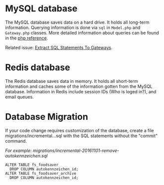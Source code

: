 # MySQL database

The MySQL database saves data on a hard drive.
It holds all long-term information.
Querying information is done via `sql` in `Model.php` and `Gateway.php` classes.
More detailed information about queries can be found in the [php reference](php.md).

Related issue: [Extract SQL Statements To Gateways](https://gitlab.com/foodsharing-dev/foodsharing/issues/9).

# Redis database

The Redis database saves data in memory.
It holds all short-term information and caches some of the information gotten from the MySQL database.
Information in Redis include session IDs (Who is loged in?), and email queues.

# Database Migration

If your code change requires customization of the database, create a file migrations/incremental...sql with the SQL statements without the "commit" command.

*For example: migrations/incremental-20161101-remove-autokennzeichen.sql*
```DROP TABLE fs_autokennzeichen;
ALTER TABLE fs_foodsaver
  DROP COLUMN autokennzeichen_id;
ALTER TABLE fs_foodsaver_archive
  DROP COLUMN autokennzeichen_id;
```
